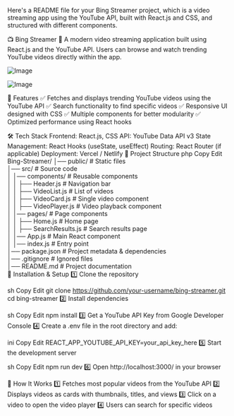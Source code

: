 Here's a README file for your Bing Streamer project, which is a video streaming app using the YouTube API, built with React.js and CSS, and structured with different components.

📺 Bing Streamer
🚀 A modern video streaming application built using React.js and the YouTube API. Users can browse and watch trending YouTube videos directly within the app.

![Image](https://github.com/user-attachments/assets/f9e2b5bd-9008-453c-866b-843c346bb409)

![Image](https://github.com/user-attachments/assets/efceca77-c51b-407c-a7e5-5f6fdc5ab1d5)


🌟 Features
✅ Fetches and displays trending YouTube videos using the YouTube API
✅ Search functionality to find specific videos
✅ Responsive UI designed with CSS
✅ Multiple components for better modularity
✅ Optimized performance using React hooks

🛠 Tech Stack
Frontend: React.js, CSS
API: YouTube Data API v3
State Management: React Hooks (useState, useEffect)
Routing: React Router (if applicable)
Deployment: Vercel / Netlify
📂 Project Structure
php
Copy
Edit
Bing-Streamer/
│── public/                   # Static files  
│── src/                      # Source code  
│   │── components/            # Reusable components  
│   │   ├── Header.js          # Navigation bar  
│   │   ├── VideoList.js       # List of videos  
│   │   ├── VideoCard.js       # Single video component  
│   │   ├── VideoPlayer.js     # Video playback component  
│   │── pages/                 # Page components  
│   │   ├── Home.js            # Home page  
│   │   ├── SearchResults.js   # Search results page  
│   │── App.js                 # Main React component  
│   │── index.js               # Entry point  
│── package.json               # Project metadata & dependencies  
│── .gitignore                 # Ignored files  
│── README.md                  # Project documentation  
🚀 Installation & Setup
1️⃣ Clone the repository

sh
Copy
Edit
git clone https://github.com/your-username/bing-streamer.git
cd bing-streamer
2️⃣ Install dependencies

sh
Copy
Edit
npm install
3️⃣ Get a YouTube API Key from Google Developer Console
4️⃣ Create a .env file in the root directory and add:

ini
Copy
Edit
REACT_APP_YOUTUBE_API_KEY=your_api_key_here
5️⃣ Start the development server

sh
Copy
Edit
npm run dev
6️⃣ Open http://localhost:3000/ in your browser

🎥 How It Works
1️⃣ Fetches most popular videos from the YouTube API
2️⃣ Displays videos as cards with thumbnails, titles, and views
3️⃣ Click on a video to open the video player
4️⃣ Users can search for specific videos

